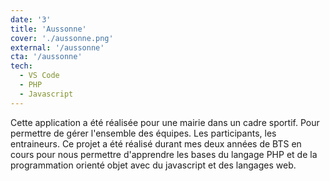 ```yaml
---
date: '3'
title: 'Aussonne'
cover: './aussonne.png'
external: '/aussonne'
cta: '/aussonne'
tech:
  - VS Code
  - PHP
  - Javascript
---
```


Cette application a été réalisée pour une mairie dans un cadre sportif. Pour permettre de gérer l'ensemble des équipes. Les participants, les entraineurs. Ce projet a été réalisé durant mes deux années de BTS en cours pour nous permettre d'apprendre les bases du langage PHP et de la programmation orienté objet avec du javascript et des langages web.
